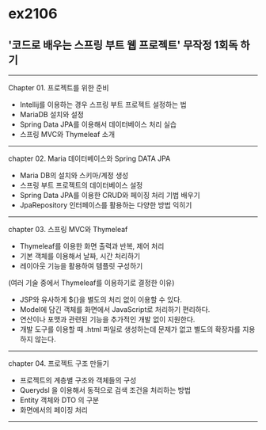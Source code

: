 # ex2106
## '코드로 배우는 스프링 부트 웹 프로젝트' 무작정 1회독 하기

-------------
Chapter 01. 프로젝트를 위한 준비
- Intellij를 이용하는 경우 스프링 부트 프로젝트 설정하는 법
- MariaDB 설치와 설정
- Spring Data JPA를 이용해서 데이터베이스 처리 실습
- 스프링 MVC와 Thymeleaf 소개
-------------
chapter 02. Maria 데이터베이스와 Spring DATA JPA
- Maria DB의 설치와 스키마/계정 생성
- 스프링 부트 프로젝트의 데이터베이스 설정
- Spring Data JPA를 이용한 CRUD와 페이징 처리 기법 배우기
- JpaRepository 인터페이스를 활용하는 다양한 방법 익히기
-------------
chapter 03. 스프링 MVC와 Thymeleaf
- Thymeleaf를 이용한 화면 출력과 반복, 제어 처리
- 기본 객체를 이용해서 날짜, 시간 처리하기
- 레이아웃 기능을 활용하여 템플릿 구성하기
  
(여러 기술 중에서 Thymeleaf를 이용하기로 결정한 이유)
- JSP와 유사하게 ${}을 별도의 처리 없이 이용할 수 있다.
- Model에 담긴 객체를 화면에서 JavaScript로 처리하기 편리하다.
- 연산이나 포맷과 관련된 기능을 추가적인 개발 없이 지원한다.
- 개발 도구를 이용할 때 .html 파일로 생성하는데 문제가 없고 별도의 확장자를 지용하지 않는다.
-------------
chapter 04. 프로젝트 구조 만들기
- 프로젝트의 계층별 구조와 객체들의 구성
- Querydsl 을 이용해서 동적으로 검색 조건을 처리하는 방법
- Entity 객체와 DTO 의 구분
- 화면에서의 페이징 처리
-------------